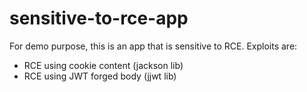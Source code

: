 # sensitive-to-rce-app

For demo purpose, this is an app that is sensitive to RCE.
Exploits are:
* RCE using cookie content (jackson lib)
* RCE using JWT forged body (jjwt lib)
